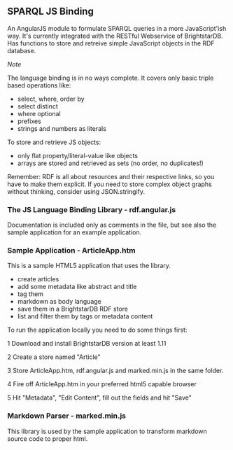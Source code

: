 ## SPARQL JS Binding

An AngularJS module to formulate SPARQL queries 
in a more JavaScript'ish way. It's currently integrated with the RESTful 
Webservice of BrightstarDB. Has functions to store and retreive simple 
JavaScript objects in the RDF database.

*Note*

The language binding is in no ways complete. It covers only
basic triple based operations like:

* select, where, order by
* select distinct
* where optional
* prefixes
* strings and numbers as literals

To store and retrieve JS objects:

* only flat property/literal-value like objects
* arrays are stored and retrieved as sets (no order, no duplicates!)

Remember: RDF is all about resources and their respective links, so you have to make them
explicit. If you need to store complex object graphs without thinking, consider using JSON.stringify.


### The JS Language Binding Library - rdf.angular.js

Documentation is included only as comments in the file, 
but see also the sample application for an example application.


### Sample Application - ArticleApp.htm

This is a sample HTML5 application that uses the library. 

* create articles
* add some metadata like abstract and title
* tag them
* markdown as body language
* save them in a BrightstarDB RDF store
* list and filter them by tags or metadata content

To run the application locally you need to do some things first:

1 Download and install BrightstarDB version at least 1.11 

2 Create a store named "Article"

3 Store ArticleApp.htm, rdf.angular.js and marked.min.js in
the same folder.

4 Fire off ArticleApp.htm in your preferred html5 capable browser

5 Hit "Metadata", "Edit Content", fill out the fields and hit "Save"


### Markdown Parser - marked.min.js

This library is used by the sample application to transform 
markdown source code to proper html.
